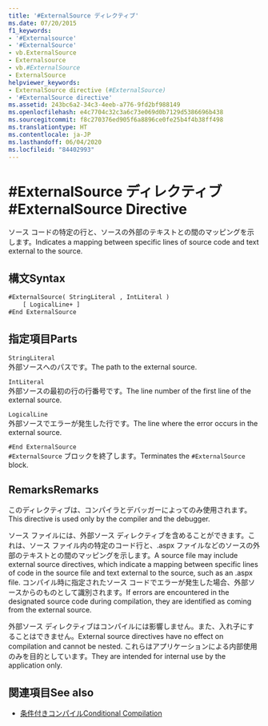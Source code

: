 ```yaml
---
title: '#ExternalSource ディレクティブ'
ms.date: 07/20/2015
f1_keywords:
- '#Externalsource'
- '#ExternalSource'
- vb.ExternalSource
- Externalsource
- vb.#ExternalSource
- ExternalSource
helpviewer_keywords:
- ExternalSource directive (#ExternalSource)
- '#ExternalSource directive'
ms.assetid: 243bc6a2-34c3-4eeb-a776-9fd2bf988149
ms.openlocfilehash: e4c7704c32c3a6c73e069d0b7129d5386696b438
ms.sourcegitcommit: f8c270376ed905f6a8896ce0fe25b4f4b38ff498
ms.translationtype: HT
ms.contentlocale: ja-JP
ms.lasthandoff: 06/04/2020
ms.locfileid: "84402993"
---
```

# <a name="externalsource-directive"></a><span data-ttu-id="22e13-102">#ExternalSource ディレクティブ</span><span class="sxs-lookup"><span data-stu-id="22e13-102">#ExternalSource Directive</span></span>

<span data-ttu-id="22e13-103">ソース コードの特定の行と、ソースの外部のテキストとの間のマッピングを示します。</span><span class="sxs-lookup"><span data-stu-id="22e13-103">Indicates a mapping between specific lines of source code and text external to the source.</span></span>  
  
## <a name="syntax"></a><span data-ttu-id="22e13-104">構文</span><span class="sxs-lookup"><span data-stu-id="22e13-104">Syntax</span></span>  
  
```vb  
#ExternalSource( StringLiteral , IntLiteral )  
    [ LogicalLine+ ]  
#End ExternalSource  
```  
  
## <a name="parts"></a><span data-ttu-id="22e13-105">指定項目</span><span class="sxs-lookup"><span data-stu-id="22e13-105">Parts</span></span>  

 `StringLiteral`  
 <span data-ttu-id="22e13-106">外部ソースへのパスです。</span><span class="sxs-lookup"><span data-stu-id="22e13-106">The path to the external source.</span></span>  
  
 `IntLiteral`  
 <span data-ttu-id="22e13-107">外部ソースの最初の行の行番号です。</span><span class="sxs-lookup"><span data-stu-id="22e13-107">The line number of the first line of the external source.</span></span>  
  
 `LogicalLine`  
 <span data-ttu-id="22e13-108">外部ソースでエラーが発生した行です。</span><span class="sxs-lookup"><span data-stu-id="22e13-108">The line where the error occurs in the external source.</span></span>  
  
 `#End ExternalSource`  
 <span data-ttu-id="22e13-109">`#ExternalSource` ブロックを終了します。</span><span class="sxs-lookup"><span data-stu-id="22e13-109">Terminates the `#ExternalSource` block.</span></span>  
  
## <a name="remarks"></a><span data-ttu-id="22e13-110">Remarks</span><span class="sxs-lookup"><span data-stu-id="22e13-110">Remarks</span></span>  

 <span data-ttu-id="22e13-111">このディレクティブは、コンパイラとデバッガーによってのみ使用されます。</span><span class="sxs-lookup"><span data-stu-id="22e13-111">This directive is used only by the compiler and the debugger.</span></span>  
  
 <span data-ttu-id="22e13-112">ソース ファイルには、外部ソース ディレクティブを含めることができます。これは、ソース ファイル内の特定のコード行と、.aspx ファイルなどのソースの外部のテキストとの間のマッピングを示します。</span><span class="sxs-lookup"><span data-stu-id="22e13-112">A source file may include external source directives, which indicate a mapping between specific lines of code in the source file and text external to the source, such as an .aspx file.</span></span> <span data-ttu-id="22e13-113">コンパイル時に指定されたソース コードでエラーが発生した場合、外部ソースからのものとして識別されます。</span><span class="sxs-lookup"><span data-stu-id="22e13-113">If errors are encountered in the designated source code during compilation, they are identified as coming from the external source.</span></span>  
  
 <span data-ttu-id="22e13-114">外部ソース ディレクティブはコンパイルには影響しません。また、入れ子にすることはできません。</span><span class="sxs-lookup"><span data-stu-id="22e13-114">External source directives have no effect on compilation and cannot be nested.</span></span> <span data-ttu-id="22e13-115">これらはアプリケーションによる内部使用のみを目的としています。</span><span class="sxs-lookup"><span data-stu-id="22e13-115">They are intended for internal use by the application only.</span></span>  
  
## <a name="see-also"></a><span data-ttu-id="22e13-116">関連項目</span><span class="sxs-lookup"><span data-stu-id="22e13-116">See also</span></span>

- [<span data-ttu-id="22e13-117">条件付きコンパイル</span><span class="sxs-lookup"><span data-stu-id="22e13-117">Conditional Compilation</span></span>](../../programming-guide/program-structure/conditional-compilation.md)
